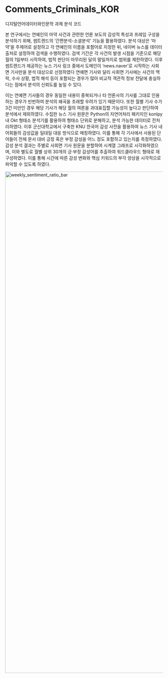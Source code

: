 # Comments_Criminals_KOR
디지털언어데이터와인문학 과제 분석 코드

본 연구에서는 연예인의 마약 사건과 관련한 언론 보도의 감성적 특성과 프레임 구성을 분석하기 위해, 썸트렌드의 ‘간편분석-소셜분석’ 기능을 활용하였다. 분석 대상은 ‘마약’을 주제어로 설정하고 각 연예인의 이름을 포함어로 지정한 뒤, 네이버 뉴스를 데이터 출처로 설정하여 검색을 수행하였다. 검색 기간은 각 사건의 발생 시점을 기준으로 해당 월의 1일부터 시작하여, 법적 판단이 마무리된 달의 말일까지로 범위를 제한하였다.
이후 썸트렌드가 제공하는 뉴스 기사 링크 중에서 도메인이 ‘news.naver’로 시작하는 사회면 기사만을 분석 대상으로 선정하였다 연예면 기사와 달리 사회면 기사에는 사건의 맥락, 수사 상황, 법적 해석 등이 포함되는 경우가 많아 비교적 객관적 정보 전달에 충실하다는 점에서 분석의 신뢰도를 높일 수 있다.

이는 연예면 기사들의 경우 동일한 내용이 중복되거나 타 언론사의 기사를 그대로 인용하는 경우가 빈번하여 분석의 왜곡을 초래할 우려가 있기 때문이다. 또한 월별 기사 수가 3건 미만인 경우 해당 기사가 해당 월의 여론을 과대표집할 가능성이 높다고 판단하여 분석에서 제외하였다. 수집한 뉴스 기사 원문은 Python의 자연어처리 패키지인 konlpy 내 Okt 형태소 분석기를 활용하여 형태소 단위로 분해하고, 분석 가능한 데이터로 전처리하였다. 이후 군산대학교에서 구축한 KNU 한국어 감성 사전을 활용하여 뉴스 기사 내 어휘들의 감성값을 일대일 대응 방식으로 매칭하였다. 이를 통해 각 기사에서 사용된 단어들이 전체 문서 대비 긍정 혹은 부정 감성을 어느 정도 포함하고 있는지를 측정하였다. 감성 분석 결과는 주별로 사회면 기사 원문을 분할하여 시계열 그래프로 시각화하였으며, 이와 별도로 월별 상위 30개의 긍·부정 감성어를 추출하여 워드클라우드 형태로 재구성하였다. 이를 통해 시간에 따른 감성 변화와 핵심 키워드의 부각 양상을 시각적으로 파악할 수 있도록 하였다.

<img width="3200" height="1600" alt="weekly_sentiment_ratio_bar" src="https://github.com/user-attachments/assets/ae473c3b-fe7a-47d8-a0b7-d420c6fcdd72" />
